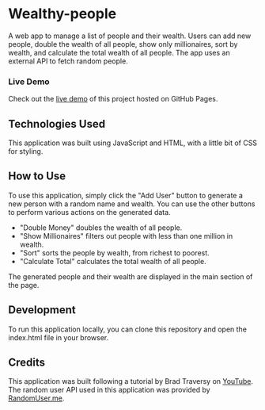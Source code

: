 # Wealthy-people
A web app to manage a list of people and their wealth. Users can add new people, double the wealth of all people, show only millionaires, sort by wealth, and calculate the total wealth of all people. The app uses an external API to fetch random people.
### Live Demo



Check out the [live demo](https://your-username.github.io/speak-number-guess/) of this project hosted on GitHub Pages.



## Technologies Used

This application was built using JavaScript and HTML, with a little bit of CSS for styling.

## How to Use

To use this application, simply click the "Add User" button to generate a new person with a random name and wealth. You can use the other buttons to perform various actions on the generated data. 

- "Double Money" doubles the wealth of all people.
- "Show Millionaires" filters out people with less than one million in wealth.
- "Sort" sorts the people by wealth, from richest to poorest.
- "Calculate Total" calculates the total wealth of all people.

The generated people and their wealth are displayed in the main section of the page.

## Development

To run this application locally, you can clone this repository and open the index.html file in your browser. 

## Credits

This application was built following a tutorial by Brad Traversy on [YouTube](https://www.youtube.com/watch?v=JaMCxVWtW58).
The random user API used in this application was provided by [RandomUser.me](https://randomuser.me/).
